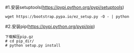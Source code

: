 #1.安装setuptools(https://pypi.python.org/pypi/setuptools)
```shell
wget https://bootstrap.pypa.io/ez_setup.py -O - | python
```
#2.安装pip(https://pypi.python.org/pypi/pip)
```shell
下载解压pip.gz
# cd pip_dir/
# python setup.py install  
```
